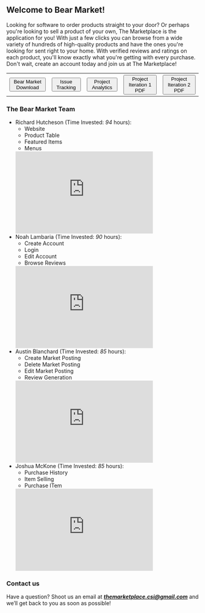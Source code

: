 ## Welcome to Bear Market!

Looking for software to order products straight to your door? Or perhaps you're looking to sell a product of your own, The Marketplace is the application for you! With just a few clicks you can browse from a wide variety of hundreds of high-quality products and have the ones you're looking for sent right to your home. With verified reviews and ratings on each product, you'll know exactly what you're getting with every purchase. Don't wait, create an account today and join us at The Marketplace!

<!-- <button name="button" onclick="https://richard-hutch.github.io/Marketplace-System/test_photo.jpg"> **The Marketplace Download**</button> 
<form method="get" action="https://richard-hutch.github.io/Marketplace-System/test_photo.jpg">
   <button type="submit">The Marketplace Download</button>
</form> -->
<!--[Issue Tracking Ticket Page](https://github.com/Richard-Hutch/Marketplace-System/issues)-->

<div align = "center">
   <table style = "width:100%">
      <tr>
         <th><a href="https://richard-hutch.github.io/BearMarket/test_photo.jpg" download="test_photo"> <button type="button">Bear Market Download</button> </a>
         </th>
         <th><a href="https://github.com/Richard-Hutch/BearMarket/issues" download="issue page"> <button type="button">Issue Tracking</button> </a>
         </th>
         <th><a href="https://github.com/Richard-Hutch/BearMarket/pulse" download="analytics page"> <button type="button">Project Analytics</button> </a>
         </th>
         <!--<th><a href="https://github.com/Richard-Hutch/BearMarket/issues">Issue Tracking Link</a>
         </th>-->
         <!--<th><a href="https://github.com/Richard-Hutch/BearMarket/pulse">Repo Analytics Link</a>
         </th>-->
         <th><a href="https://richard-hutch.github.io/BearMarket/Iteration One.pdf" download="Iteration One PDF"> <button type="button">Project Iteration 1 PDF</button> </a>
         </th>
         <th><a href="https://richard-hutch.github.io/BearMarket/Iteration Two.pdf" download="Iteration Two PDF"> <button type="button">Project Iteration 2 PDF</button> </a>
         </th>
      </tr>
   </table>
</div>


### The Bear Market Team

- Richard Hutcheson (Time Invested: *94* hours):
  - Website
  - Product Table
  - Featured Items
  - Menus
  <iframe width="360" height="215" src="https://youtube.com/embed/5_D3jhomFpc" frameborder="0" allow="autoplay; encrypted-media" allowfullscreen></iframe>
- Noah Lambaria (Time Invested: *90* hours):
  - Create Account
  - Login
  - Edit Account
  - Browse Reviews
  <iframe width="360" height="215" src="https://youtube.com/embed/PQyHEO7CphY" frameborder="0" allow="autoplay; encrypted-media" allowfullscreen></iframe>
- Austin Blanchard (Time Invested: *85* hours):
  - Create Market Posting
  - Delete Market Posting
  - Edit Market Posting
  - Review Generation
  <iframe width="360" height="215" src="https://youtube.com/embed/Dw3uobh7zng" frameborder="0" allow="autoplay; encrypted-media" allowfullscreen></iframe>
- Joshua McKone (Time Invested: *85* hours):
  - Purchase History
  - Item Selling
  - Purchase ITem
  <iframe width="360" height="215" src="https://youtube.com/embed/8pa7-W3c1_g" frameborder="0" allow="autoplay; encrypted-media" allowfullscreen></iframe>
### Contact us

Have a question? Shoot us an email at ***themarketplace.csi@gmail.com*** and we’ll get back to you as soon as possible!
